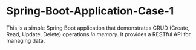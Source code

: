 # Spring-Boot-Application-Case-1

This is a simple Spring Boot application that demonstrates CRUD (Create, Read, Update, Delete) operations *in memory*. It provides a RESTful API for managing data.
